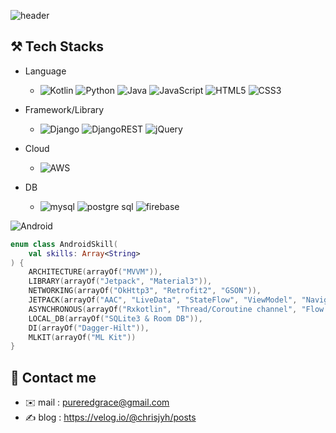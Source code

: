 ![header](https://capsule-render.vercel.app/api?type=venom&color=auto&text=Hello%20World&height=&animation=fadeIn)


## ⚒️ Tech Stacks
- Language 
  - ![Kotlin](https://img.shields.io/badge/kotlin-%237F52FF.svg?style=for-the-badge&logo=kotlin&logoColor=white)
![Python](https://img.shields.io/badge/python-3670A0?style=for-the-badge&logo=python&logoColor=ffdd54) ![Java](https://img.shields.io/badge/java-%23ED8B00.svg?style=for-the-badge&logo=openjdk&logoColor=white) ![JavaScript](https://img.shields.io/badge/javascript-%23323330.svg?style=for-the-badge&logo=javascript&logoColor=%23F7DF1E) ![HTML5](https://img.shields.io/badge/html5-%23E34F26.svg?style=for-the-badge&logo=html5&logoColor=white) ![CSS3](https://img.shields.io/badge/css3-%231572B6.svg?style=for-the-badge&logo=css3&logoColor=white)

- Framework/Library
  - ![Django](https://img.shields.io/badge/django-%23092E20.svg?style=for-the-badge&logo=django&logoColor=white) ![DjangoREST](https://img.shields.io/badge/DJANGO-REST-ff1709?style=for-the-badge&logo=django&logoColor=white&color=ff1709&labelColor=gray) ![jQuery](https://img.shields.io/badge/jquery-%230769AD.svg?style=for-the-badge&logo=jquery&logoColor=white)

- Cloud
  - ![AWS](https://img.shields.io/badge/AWS-%23FF9900.svg?style=for-the-badge&logo=amazon-aws&logoColor=white)

- DB
  - ![mysql](https://img.shields.io/badge/MySQL-005C84?style=for-the-badge&logo=mysql&logoColor=white) ![postgre sql](https://img.shields.io/badge/PostgreSQL-316192?style=for-the-badge&logo=postgresql&logoColor=white) ![firebase](https://img.shields.io/badge/Firebase-039BE5?style=for-the-badge&logo=Firebase&logoColor=white)
  


![Android](https://img.shields.io/badge/Android-3DDC84?style=for-the-badge&logo=android&logoColor=white)

```kotlin
enum class AndroidSkill(
    val skills: Array<String>
) {
    ARCHITECTURE(arrayOf("MVVM")),
    LIBRARY(arrayOf("Jetpack", "Material3")),
    NETWORKING(arrayOf("OkHttp3", "Retrofit2", "GSON")),
    JETPACK(arrayOf("AAC", "LiveData", "StateFlow", "ViewModel", "Navigation", "DataStore")),
    ASYNCHRONOUS(arrayOf("Rxkotlin", "Thread/Coroutine channel", "Flow Binding")),
    LOCAL_DB(arrayOf("SQLite3 & Room DB")),
    DI(arrayOf("Dagger-Hilt")),
    MLKIT(arrayOf("ML Kit"))
}
```
<!-- 
![my info](https://github-readme-stats.vercel.app/api?username=chrisjyh&theme=blue-green) ![my language](https://github-readme-stats.vercel.app/api/top-langs/?username=chrisjyh&theme=blue-green) -->

## 🙂 Contact me
- ✉️ mail : pureredgrace@gmail.com
- ✍️ blog : https://velog.io/@chrisjyh/posts
